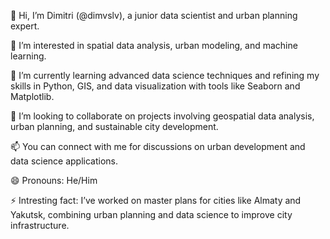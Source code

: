 👋 Hi, I’m Dimitri (@dimvslv), a junior data scientist and urban planning expert.

👀 I’m interested in spatial data analysis, urban modeling, and machine learning.

🌱 I’m currently learning advanced data science techniques and refining my skills in Python, GIS, and data visualization with tools like Seaborn and Matplotlib.

💞️ I’m looking to collaborate on projects involving geospatial data analysis, urban planning, and sustainable city development.

📫 You can connect with me for discussions on urban development and data science applications.

😄 Pronouns: He/Him

⚡ Intresting fact: I’ve worked on master plans for cities like Almaty and Yakutsk, combining urban planning and data science to improve city infrastructure.
